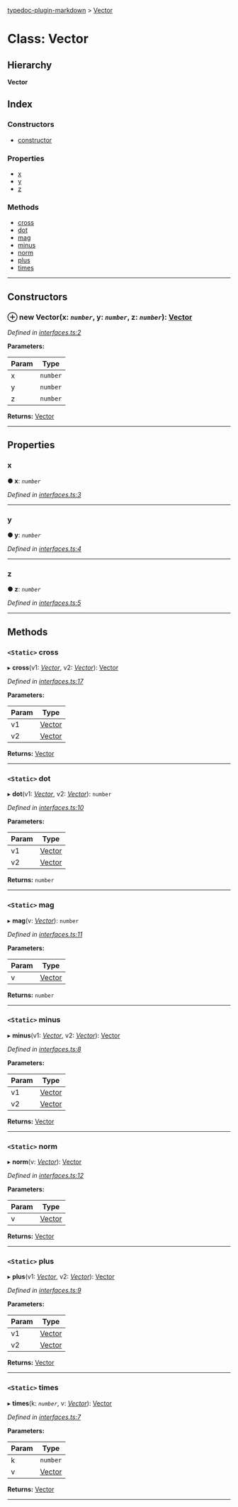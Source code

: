 [typedoc-plugin-markdown](../README.md) > [Vector](../classes/vector.md)

# Class: Vector

## Hierarchy

**Vector**

## Index

### Constructors

* [constructor](vector.md#markdown-header-constructor)

### Properties

* [x](vector.md#markdown-header-x)
* [y](vector.md#markdown-header-y)
* [z](vector.md#markdown-header-z)

### Methods

* [cross](vector.md#markdown-header-static-cross)
* [dot](vector.md#markdown-header-static-dot)
* [mag](vector.md#markdown-header-static-mag)
* [minus](vector.md#markdown-header-static-minus)
* [norm](vector.md#markdown-header-static-norm)
* [plus](vector.md#markdown-header-static-plus)
* [times](vector.md#markdown-header-static-times)

---

## Constructors

### ⊕ **new Vector**(x: *`number`*, y: *`number`*, z: *`number`*): [Vector](vector.md)

*Defined in [interfaces.ts:2](https://bitbucket.org/owner/repository_name/src/master/src/interfaces.ts?fileviewer&amp;#x3D;file-view-default#interfaces.ts-2)*

**Parameters:**

| Param | Type |
| ------ | ------ |
| x | `number` | 
| y | `number` | 
| z | `number` | 

**Returns:** [Vector](vector.md)

---

## Properties

###  x

**● x**: *`number`*

*Defined in [interfaces.ts:3](https://bitbucket.org/owner/repository_name/src/master/src/interfaces.ts?fileviewer&amp;#x3D;file-view-default#interfaces.ts-3)*

___

###  y

**● y**: *`number`*

*Defined in [interfaces.ts:4](https://bitbucket.org/owner/repository_name/src/master/src/interfaces.ts?fileviewer&amp;#x3D;file-view-default#interfaces.ts-4)*

___

###  z

**● z**: *`number`*

*Defined in [interfaces.ts:5](https://bitbucket.org/owner/repository_name/src/master/src/interfaces.ts?fileviewer&amp;#x3D;file-view-default#interfaces.ts-5)*

___

## Methods

### `<Static>` cross

▸ **cross**(v1: *[Vector](vector.md)*, v2: *[Vector](vector.md)*): [Vector](vector.md)

*Defined in [interfaces.ts:17](https://bitbucket.org/owner/repository_name/src/master/src/interfaces.ts?fileviewer&amp;#x3D;file-view-default#interfaces.ts-17)*

**Parameters:**

| Param | Type |
| ------ | ------ |
| v1 | [Vector](vector.md) | 
| v2 | [Vector](vector.md) | 

**Returns:** [Vector](vector.md)

___

### `<Static>` dot

▸ **dot**(v1: *[Vector](vector.md)*, v2: *[Vector](vector.md)*): `number`

*Defined in [interfaces.ts:10](https://bitbucket.org/owner/repository_name/src/master/src/interfaces.ts?fileviewer&amp;#x3D;file-view-default#interfaces.ts-10)*

**Parameters:**

| Param | Type |
| ------ | ------ |
| v1 | [Vector](vector.md) | 
| v2 | [Vector](vector.md) | 

**Returns:** `number`

___

### `<Static>` mag

▸ **mag**(v: *[Vector](vector.md)*): `number`

*Defined in [interfaces.ts:11](https://bitbucket.org/owner/repository_name/src/master/src/interfaces.ts?fileviewer&amp;#x3D;file-view-default#interfaces.ts-11)*

**Parameters:**

| Param | Type |
| ------ | ------ |
| v | [Vector](vector.md) | 

**Returns:** `number`

___

### `<Static>` minus

▸ **minus**(v1: *[Vector](vector.md)*, v2: *[Vector](vector.md)*): [Vector](vector.md)

*Defined in [interfaces.ts:8](https://bitbucket.org/owner/repository_name/src/master/src/interfaces.ts?fileviewer&amp;#x3D;file-view-default#interfaces.ts-8)*

**Parameters:**

| Param | Type |
| ------ | ------ |
| v1 | [Vector](vector.md) | 
| v2 | [Vector](vector.md) | 

**Returns:** [Vector](vector.md)

___

### `<Static>` norm

▸ **norm**(v: *[Vector](vector.md)*): [Vector](vector.md)

*Defined in [interfaces.ts:12](https://bitbucket.org/owner/repository_name/src/master/src/interfaces.ts?fileviewer&amp;#x3D;file-view-default#interfaces.ts-12)*

**Parameters:**

| Param | Type |
| ------ | ------ |
| v | [Vector](vector.md) | 

**Returns:** [Vector](vector.md)

___

### `<Static>` plus

▸ **plus**(v1: *[Vector](vector.md)*, v2: *[Vector](vector.md)*): [Vector](vector.md)

*Defined in [interfaces.ts:9](https://bitbucket.org/owner/repository_name/src/master/src/interfaces.ts?fileviewer&amp;#x3D;file-view-default#interfaces.ts-9)*

**Parameters:**

| Param | Type |
| ------ | ------ |
| v1 | [Vector](vector.md) | 
| v2 | [Vector](vector.md) | 

**Returns:** [Vector](vector.md)

___

### `<Static>` times

▸ **times**(k: *`number`*, v: *[Vector](vector.md)*): [Vector](vector.md)

*Defined in [interfaces.ts:7](https://bitbucket.org/owner/repository_name/src/master/src/interfaces.ts?fileviewer&amp;#x3D;file-view-default#interfaces.ts-7)*

**Parameters:**

| Param | Type |
| ------ | ------ |
| k | `number` | 
| v | [Vector](vector.md) | 

**Returns:** [Vector](vector.md)

___

